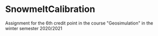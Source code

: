 # SnowmeltCalibration
Assignment for the 6th credit point in the course "Geosimulation" in the winter semester 2020/2021
